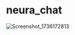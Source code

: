 # neura_chat


![Screenshot_1736172813](https://github.com/user-attachments/assets/c43eee80-223d-45c2-b10a-e7eec42923f5)
